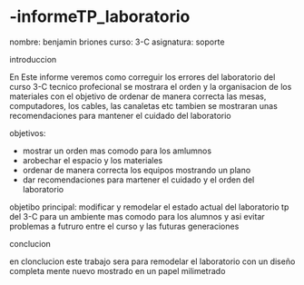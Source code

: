 # -informeTP_laboratorio
nombre: benjamin briones 
curso: 3-C
asignatura: soporte


introduccion


 En Este informe veremos como correguir los errores del laboratorio del curso 3-C tecnico profecional se mostrara el orden y la organisacion de los materiales con el objetivo de ordenar de manera correcta las mesas, computadores,  los cables, las canaletas etc
 tambien se mostraran unas recomendaciones para mantener el cuidado  del laboratorio
 
 objetivos:
 
 - mostrar un orden mas comodo para los amlumnos
 - arobechar el espacio y los materiales
 - ordenar de manera correcta los equipos mostrando un plano 
 - dar recomendaciones para martener el cuidado y el orden del laboratorio
 
 objetibo principal: modificar y remodelar el estado actual del laboratorio tp del 3-C para un ambiente mas comodo para los alumnos y asi evitar problemas a futruro  entre el curso y las futuras generaciones
 
 conclucion
 
 
 en clonclucion este trabajo sera para remodelar el laboratorio con un diseño completa mente nuevo mostrado en un papel milimetrado 
